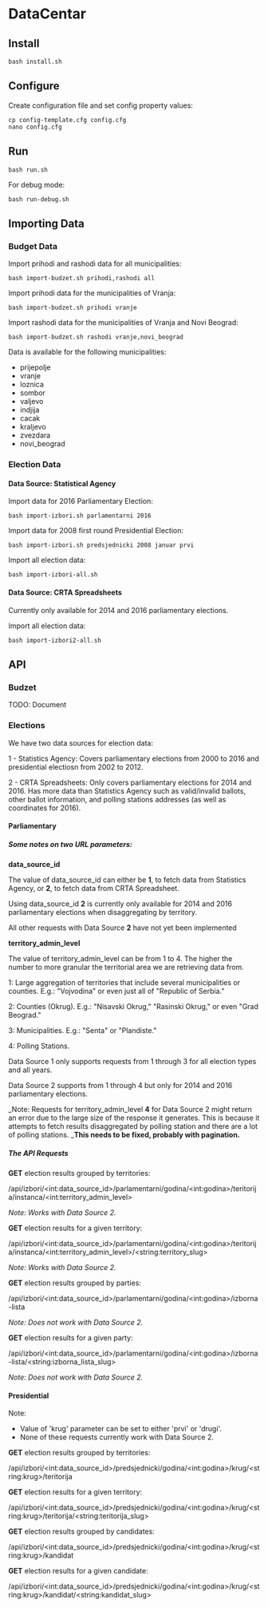 # DataCentar

## Install

`bash install.sh`

## Configure
Create configuration file and set config property values:

```
cp config-template.cfg config.cfg
nano config.cfg
```

## Run
`bash run.sh`

For debug mode:

`bash run-debug.sh`

## Importing Data
### Budget Data

Import prihodi and rashodi data for all municipalities:

`bash import-budzet.sh prihodi,rashodi all`

Import prihodi data for the municipalities of Vranja:

`bash import-budzet.sh prihodi vranje`

Import rashodi data for the municipalities of Vranja and Novi Beograd:

`bash import-budzet.sh rashodi vranje,novi_beograd`

Data is available for the following municipalities:

- prijepolje
- vranje
- loznica
- sombor
- valjevo
- indjija
- cacak
- kraljevo
- zvezdara
- novi_beograd

### Election Data
#### Data Source: Statistical Agency

Import data for 2016 Parliamentary Election:

`bash import-izbori.sh parlamentarni 2016`

Import data for 2008 first round Presidential Election:

`bash import-izbori.sh predsjednicki 2008 januar prvi`

Import all election data:

`bash import-izbori-all.sh`

#### Data Source: CRTA Spreadsheets
Currently only available for 2014 and 2016 parliamentary elections.

Import all election data:

`bash import-izbori2-all.sh`


## API
### Budzet
TODO: Document

### Elections
We have two data sources for election data:

1 - Statistics Agency: Covers parliamentary elections from 2000 to 2016 and presidential electiosn from 2002 to 2012.

2 - CRTA Spreadsheets: Only covers parliamentary elections for 2014 and 2016. Has more data than Statistics Agency such as valid/invalid ballots, other ballot information, and polling stations addresses (as well as coordinates for 2016).

#### Parliamentary
##### Some notes on two URL parameters:

**data_source_id**

The value of data_source_id can either be **1**, to fetch data from Statistics Agency, or **2**, to fetch data from CRTA Spreadsheet.

Using data_source_id **2** is currently only available for 2014 and 2016 parliamentary elections when disaggregating by territory.

All other requests with Data Source **2** have not yet been implemented

**territory_admin_level**

The value of territory_admin_level can be from 1 to 4. The higher the number to more granular the territorial area we are retrieving data from.

1: Large aggregation of territories that include several municipalities or counties. E.g.: "Vojvodina" or even just all of "Republic of Serbia."

2: Counties (Okrug). E.g.: "Nisavski Okrug," "Rasinski Okrug," or even "Grad Beograd."

3: Municipalities. E.g.: "Senta" or "Plandiste."

4: Polling Stations.

Data Source 1 only supports requests from 1 through 3 for all election types and all years.

Data Source 2 supports from 1 through 4 but only for 2014 and 2016 parliamentary elections.

_Note: Requests for territory_admin_level **4** for Data Source 2 might return an error due to the large size of the response it generates. This is because it attempts to fetch results disaggregated by  polling station and there are a lot of polling stations. _**This needs to be fixed, probably with pagination.**


##### The API Requests

**GET** election results grouped by territories:

/api/izbori/&lt;int:data_source_id&gt;/parlamentarni/godina/&lt;int:godina&gt;/teritorija/instanca/&lt;int:territory_admin_level&gt;

_Note: Works with Data Source 2._

**GET** election results for a given territory:

/api/izbori/&lt;int:data_source_id&gt;/parlamentarni/godina/&lt;int:godina&gt;/teritorija/instanca/&lt;int:territory_admin_level&gt;/&lt;string:territory_slug&gt;

_Note: Works with Data Source 2._

**GET** election results grouped by parties:

/api/izbori/&lt;int:data_source_id&gt;/parlamentarni/godina/&lt;int:godina&gt;/izborna-lista

_Note: Does not work with Data Source 2._

**GET** election results for a given party:

/api/izbori/&lt;int:data_source_id&gt;/parlamentarni/godina/&lt;int:godina&gt;/izborna-lista/&lt;string:izborna_lista_slug&gt;

_Note: Does not work with Data Source 2._

#### Presidential
Note: 
- Value of 'krug' parameter can be set to either 'prvi' or 'drugi'.
- None of these requests currently work with Data Source 2.

**GET** election results grouped by territories:

/api/izbori/&lt;int:data_source_id&gt;/predsjednicki/godina/&lt;int:godina&gt;/krug/&lt;string:krug&gt;/teritorija

**GET** election results for a given territory:

/api/izbori/&lt;int:data_source_id&gt;/predsjednicki/godina/&lt;int:godina&gt;/krug/&lt;string:krug&gt;/teritorija/&lt;string:teritorija_slug&gt;

**GET** election results grouped by candidates:

/api/izbori/&lt;int:data_source_id&gt;/predsjednicki/godina/&lt;int:godina&gt;/krug/&lt;string:krug&gt;/kandidat

**GET** election results for a given candidate:

/api/izbori/&lt;int:data_source_id&gt;/predsjednicki/godina/&lt;int:godina&gt;/krug/&lt;string:krug&gt;/kandidat/&lt;string:kandidat_slug&gt;
